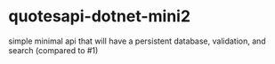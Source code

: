 # quotesapi-dotnet-mini2
simple minimal api that will have a persistent database, validation, and search (compared to #1)
